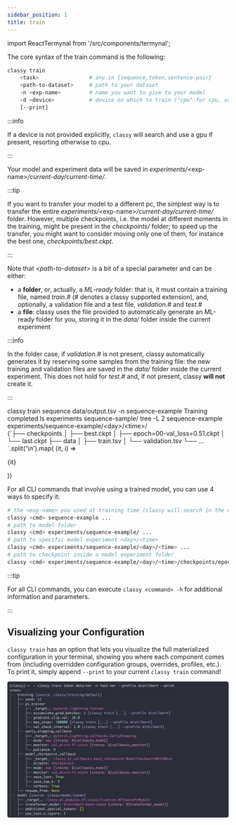 ```yaml
---
sidebar_position: 1
title: train
---
```


import ReactTermynal from '/src/components/termynal';

The core syntax of the train command is the following:
```bash
classy train
    <task>                # any in {sequence,token,sentence-pair}
    <path-to-dataset>     # path to your dataset
    -n <exp-name>         # name you want to give to your model
    -d <device>           # device on which to train ("cpu" for cpu, or device number for gpu)
    [--print]
```

:::info

If a device is not provided explicitly, `classy` will search and use a gpu if present, resorting otherwise to cpu.

:::

Your model and experiment data will be saved in *experiments/*&lt;exp-name&gt;*/current-day/current-time/*.

:::tip

If you want to transfer your model to a different pc, the simplest way is to transfer the entire
*experiments/*&lt;exp-name&gt;*/current-day/current-time/* folder. However, multiple checkpoints, i.e. the model at different
moments in the training, might be present in the *checkpoints/* folder; to speed up the transfer, you might want to
consider moving only one of them, for instance the best one, *checkpoints/best.ckpt*.

:::

Note that *&lt;path-to-dataset&gt;* is a bit of a special parameter and can be either:
* a **folder**, or, actually, a *ML-ready* folder: that is, it must contain a training file, named *train.#*
  (# denotes a classy supported extension), and, optionally, a validation file and a test file, *validation.#* and *test.#*
* a **file**: classy uses the file provided to automatically generate an ML-ready folder for you, storing it in the
  *data/* folder inside the current experiment

:::info

In the folder case, if *validation.#* is not present, classy automatically generates it by reserving some samples
from the training file: the new training and validation files are saved in the *data/* folder inside the current experiment.
This does not hold for *test.#* and, if not present, classy **will not** create it.

:::

<ReactTermynal>
  <span data-ty="input">classy train sequence data/output.tsv -n sequence-example</span>
  <span data-ty="progress"></span>
  <span data-ty>Training completed</span>
  <span data-ty="input">ls experiments</span>
  <span data-ty>sequence-sample/</span>
  <span data-ty="input">tree -L 2 sequence-example</span>
  <span className="data-ty-treefix" data-ty>experiments/sequence-example/&lt;day&gt;/&lt;time&gt;/
    <div>
        {`├── checkpoints
            │   ├── best.ckpt
            │   ├── epoch=00-val_loss=0.51.ckpt
            │   └── last.ckpt
            ├── data
            │   ├── train.tsv
            │   └── validation.tsv
            └── ...
        `.split('\n').map( (it, i) => <p key={i} style={{lineHeight: "1.0"}}>{it}</p>)}
    </div>
  </span>
</ReactTermynal>

<p />

For all CLI commands that involve using a trained model, you can use 4 ways to specify it:
```bash
# the <exp-name> you used at training time (classy will search in the experiments/ folder and use the latest best.ckpt)
classy <cmd> sequence-example ...
# path to model folder
classy <cmd> experiments/sequence-example/ ...
# path to specific model experiment <day>/<time>
classy <cmd> experiments/sequence-example/<day>/<time> ...
# path to checkpoint inside a model experiment folder
classy <cmd> experiments/sequence-example/<day>/<time>/checkpoints/epoch=00-val_loss=0.51.ckpt
```

:::tip

For all CLI commands, you can execute `classy <command> -h` for additional information and parameters.

:::


## Visualizing your Configuration

`classy train` has an option that lets you visualize the full materialized configuration in your terminal, showing you
where each component comes from (including overridden configuration groups, overrides, profiles, etc.).
To print it, simply append `--print` to your current `classy train` command!

![Classy Train Print - Token](/img/intro/classy-train-print-tok.png)
